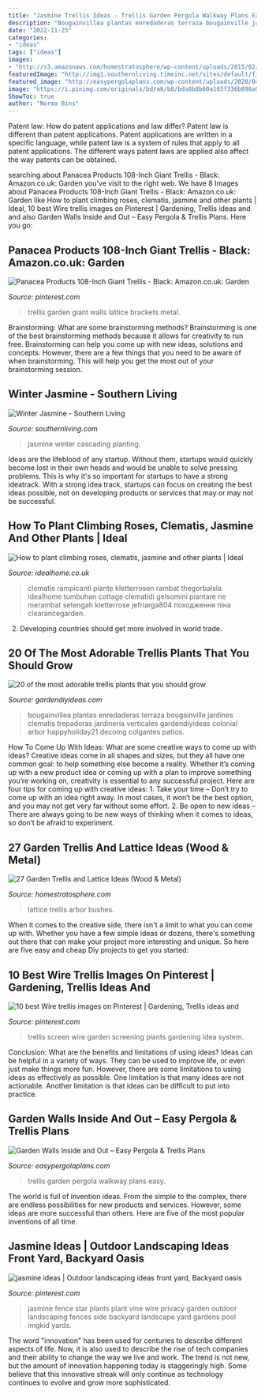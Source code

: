 ```yaml
---
title: "Jasmine Trellis Ideas - Trellis Garden Pergola Walkway Plans Easy"
description: "Bougainvillea plantas enredaderas terraza bougainville jardines clematis trepadoras jardinería verticales gardendiyideas colonial arbor happyholiday21 decomg colgantes patios"
date: "2022-11-25"
categories:
- "ideas"
tags: ["ideas"]
images:
- "http://s3.amazonaws.com/homestratosphere/wp-content/uploads/2015/02/iStock_000005933946_Small.jpg"
featuredImage: "http://img1.southernliving.timeinc.net/sites/default/files/styles/story_card_hero/public/image/2016/03/main/ga_fbdced403ff86d7b_spcms.jpg?itok=Yj8HoVD8"
featured_image: "http://easypergolaplans.com/wp-content/uploads/2020/04/Pathway-Trellis-Design-2.jpg"
image: "https://i.pinimg.com/originals/bd/a8/b8/bda8b8b60a165f336b898a9f4c1a90b2.jpg"
ShowToc: true
author: "Norma Bins"
---
```



Patent law: How do patent applications and law differ?
Patent law is different than patent applications. Patent applications are written in a specific language, while patent law is a system of rules that apply to all patent applications. The different ways patent laws are applied also affect the way patents can be obtained.

	

		
searching about Panacea Products 108-Inch Giant Trellis - Black: Amazon.co.uk: Garden you've visit to the right web. We have 8 Images about Panacea Products 108-Inch Giant Trellis - Black: Amazon.co.uk: Garden like How to plant climbing roses, clematis, jasmine and other plants | Ideal, 10 best Wire trellis images on Pinterest | Gardening, Trellis ideas and and also Garden Walls Inside and Out – Easy Pergola &amp; Trellis Plans. Here you go:
		
    
## Panacea Products 108-Inch Giant Trellis - Black: Amazon.co.uk: Garden

<img loading=lazy src="https://i.pinimg.com/originals/25/42/e2/2542e212fdf339b3669ea0592b42e7a4.jpg" onerror="this.onerror=null;this.src='https://tse4.mm.bing.net/th?id=OIP.W6zavEOD1S3r_syEapvgHAHaHa&amp;pid=15.1';" alt="Panacea Products 108-Inch Giant Trellis - Black: Amazon.co.uk: Garden">

_Source: pinterest.com_

>trellis garden giant walls lattice brackets metal. 

	

Brainstorming: What are some brainstorming methods?
Brainstorming is one of the best brainstorming methods because it allows for creativity to run free. Brainstorming can help you come up with new ideas, solutions and concepts. However, there are a few things that you need to be aware of when brainstorming. This will help you get the most out of your brainstorming session.

    
## Winter Jasmine - Southern Living

<img loading=lazy src="http://img1.southernliving.timeinc.net/sites/default/files/styles/story_card_hero/public/image/2016/03/main/ga_fbdced403ff86d7b_spcms.jpg?itok=Yj8HoVD8" onerror="this.onerror=null;this.src='https://tse4.mm.bing.net/th?id=OIP.esjP0QZrubOvriTDuADH3gHaEK&amp;pid=15.1';" alt="Winter Jasmine - Southern Living">

_Source: southernliving.com_

>jasmine winter cascading planting. 

	

Ideas are the lifeblood of any startup. Without them, startups would quickly become lost in their own heads and would be unable to solve pressing problems. This is why it's so important for startups to have a strong ideatrack. With a strong idea track, startups can focus on creating the best ideas possible, not on developing products or services that may or may not be successful.

    
## How To Plant Climbing Roses, Clematis, Jasmine And Other Plants | Ideal

<img loading=lazy src="http://ksassets.timeincuk.net/wp/uploads/sites/56/2018/03/How-to-plant-climbing-roses.jpg" onerror="this.onerror=null;this.src='https://tse3.mm.bing.net/th?id=OIP.t5999_2KxhGaXTdXvXyPKwHaHa&amp;pid=15.1';" alt="How to plant climbing roses, clematis, jasmine and other plants | Ideal">

_Source: idealhome.co.uk_

>clematis rampicanti piante kletterrosen rambat thegorbalsla idealhome tumbuhan cottage clematidi gelsomini piantare ne merambat setengah kletterrose jefriarga804 походження піна clearancegarden. 

	

2. Developing countries should get more involved in world trade.

    
## 20 Of The Most Adorable Trellis Plants That You Should Grow

<img loading=lazy src="https://i.pinimg.com/originals/bd/a8/b8/bda8b8b60a165f336b898a9f4c1a90b2.jpg" onerror="this.onerror=null;this.src='https://tse3.mm.bing.net/th?id=OIP.y6QZJDdDIz_RIcoaBIufrQHaJ4&amp;pid=15.1';" alt="20 of the most adorable trellis plants that you should grow">

_Source: gardendiyideas.com_

>bougainvillea plantas enredaderas terraza bougainville jardines clematis trepadoras jardinería verticales gardendiyideas colonial arbor happyholiday21 decomg colgantes patios. 

	

How To Come Up With Ideas: What are some creative ways to come up with ideas?
Creative ideas come in all shapes and sizes, but they all have one common goal: to help something else become a reality. Whether it’s coming up with a new product idea or coming up with a plan to improve something you’re working on, creativity is essential to any successful project. Here are four tips for coming up with creative ideas: 1. Take your time – Don’t try to come up with an idea right away. In most cases, it won’t be the best option, and you may not get very far without some effort. 2. Be open to new ideas – There are always going to be new ways of thinking when it comes to ideas, so don’t be afraid to experiment. 
    
## 27 Garden Trellis And Lattice Ideas (Wood &amp; Metal)

<img loading=lazy src="http://s3.amazonaws.com/homestratosphere/wp-content/uploads/2015/02/iStock_000005933946_Small.jpg" onerror="this.onerror=null;this.src='https://tse4.mm.bing.net/th?id=OIP.K3GGdeUWpmxKuDMpQjaZMAHaE7&amp;pid=15.1';" alt="27 Garden Trellis and Lattice Ideas (Wood &amp; Metal)">

_Source: homestratosphere.com_

>lattice trellis arbor bushes. 

	

When it comes to the creative side, there isn't a limit to what you can come up with. Whether you have a few simple ideas or dozens, there's something out there that can make your project more interesting and unique. So here are five easy and cheap Diy projects to get you started: 

    
## 10 Best Wire Trellis Images On Pinterest | Gardening, Trellis Ideas And

<img loading=lazy src="https://i.pinimg.com/736x/40/05/47/400547a44a2430e06315572a5b61aec4--screens.jpg" onerror="this.onerror=null;this.src='https://tse2.mm.bing.net/th?id=OIP.mLp9VIZu3w10CcGf88ByMAHaJR&amp;pid=15.1';" alt="10 best Wire trellis images on Pinterest | Gardening, Trellis ideas and">

_Source: pinterest.com_

>trellis screen wire garden screening plants gardening idea system. 

	

Conclusion: What are the benefits and limitations of using ideas?
Ideas can be helpful in a variety of ways. They can be used to improve life, or even just make things more fun. However, there are some limitations to using ideas as effectively as possible. One limitation is that many ideas are not actionable. Another limitation is that ideas can be difficult to put into practice.

    
## Garden Walls Inside And Out – Easy Pergola &amp; Trellis Plans

<img loading=lazy src="http://easypergolaplans.com/wp-content/uploads/2020/04/Pathway-Trellis-Design-2.jpg" onerror="this.onerror=null;this.src='https://tse2.mm.bing.net/th?id=OIP.Z8IzfG2kvqlyT3jQ6sBtzAHaJ4&amp;pid=15.1';" alt="Garden Walls Inside and Out – Easy Pergola &amp; Trellis Plans">

_Source: easypergolaplans.com_

>trellis garden pergola walkway plans easy. 

	

The world is full of invention ideas. From the simple to the complex, there are endless possibilities for new products and services. However, some ideas are more successful than others. Here are five of the most popular inventions of all time.

    
## Jasmine Ideas | Outdoor Landscaping Ideas Front Yard, Backyard Oasis

<img loading=lazy src="https://i.pinimg.com/736x/94/bd/f3/94bdf3d1a3884982f4973b6091dd2349--wire-fence-star-jasmine-fence.jpg" onerror="this.onerror=null;this.src='https://tse2.mm.bing.net/th?id=OIP.QC84U1fTDHNEiPh7pJSmsQHaFj&amp;pid=15.1';" alt="jasmine ideas | Outdoor landscaping ideas front yard, Backyard oasis">

_Source: pinterest.com_

>jasmine fence star plants plant vine wire privacy garden outdoor landscaping fences side backyard landscape yard gardens pool imgkid yards. 

	

The word "innovation" has been used for centuries to describe different aspects of life. Now, it is also used to describe the rise of tech companies and their ability to change the way we live and work. The trend is not new, but the amount of innovation happening today is staggeringly high. Some believe that this innovative streak will only continue as technology continues to evolve and grow more sophisticated.

